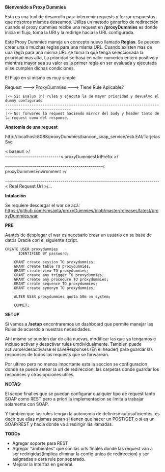 **Bienvenido a Proxy Dummies**

Esta es una tool de desarrollo para intervenir requests y forzar respuestas que nosotros mismos deseemos.
Utiliza un metodo generico de redirección cuando el proxy dummies recibe una request en **/proxyDummies** es donde inicia
el flujo, toma la URI y la redirige hacia la URL configurada.

Este Proxy Dummies maneja un concepto nuevo llamado **Reglas**. 
Se pueden crear una o muchas reglas para una misma URL. Cuando existen mas de una regla para una misma URL se toma la 
que tenga seleccionada la prioridad mas alta, La prioridad se basa en valor numerico entero positivo y mientras mayor 
sea su valor es la primer regla en ser evaluada y ejecutada si se cumplen dichas condiciones.

El Flujo en si mismo es muy simple 

Request ---> ProxyDummies ---> Tiene Rule Aplicable?
    
    |-> Si: Evaluo (n) rules y ejecuta la de mayor prioridad y devuelvo el dummy configurado
    ----------------------------------------------------------------------------------------------------
    |-> No: forwareo la request haciendo mirror del body y header tanto de la request como del response.


**Anatomia de una request**

http://localhost:8088/proxyDummies/bancon_soap_service/esb.EAI/TarjetasSvc

                     
< baseurl >/            
----------------------------< proxyDummiesUriPrefix >/

-------------------------------------------------< proxyDummiesEnvironment >/

------------------------------------------------------------------------------< Real Request Uri >/...

**Intalación** 

Se requiere descargar el war de acá: 
https://github.com/smsanta/proxyDummies/blob/master/releases/latest/proxyDummies.war

**PRE** 

Aantes de desplegar el war es necesario crear un usuario en su base de datos Oracle con el siguiente script.

    CREATE USER proxydummies
          IDENTIFIED BY password;
        
        GRANT create session TO proxydummies;
        GRANT create table TO proxydummies;
        GRANT create view TO proxydummies;
        GRANT create any trigger TO proxydummies;
        GRANT create any procedure TO proxydummies;
        GRANT create sequence TO proxydummies;
        GRANT create synonym TO proxydummies;
        
        ALTER USER proxydummies quota 50m on system;
        
        COMMIT;
        
**SETUP**

Si vamos a **/setup** encontraremos un dashboard que permite manejar las Rules de acuerdo a nuestras necesidades.

Ahí mismo se pueden dar de alta nuevas, modificar las que ya tengamos e incluso activar y desactivar rules umdividualmente.
Tambien puede activarse/desactivarse el saveResponses (En el header) para guardar las responses de todos las requests que
se forwarean.


Por ultimo pero no menos importante esta la seccion se configuracion donde se puede setear la url de redireccion, 
las carpetas donde guardar los responses y otras opciones utiles.

**NOTAS:** 

El scope final es que se puedan configurar cualquier tipo de request tanto SOAP como REST pero a priori la 
implementacion se limita a trabajar solamente con SOAP. 

Y tambien que las rules tengan la autonomia de definirse autosuficientes, es decir que ellas mismas sepan si tienen que 
hacer un POST/GET o si es un SOAP/REST y hacia donde va a redirigir las llamadas.

**TODOs**
- Agregar soporte para REST
- Agregar "ambientes" que son las urls finales donde las request van a ser redirigidas(Implica eliminar la config unica de redireccion) y ser asignadas a cara rule por separado.
- Mejorar la interfaz en general.